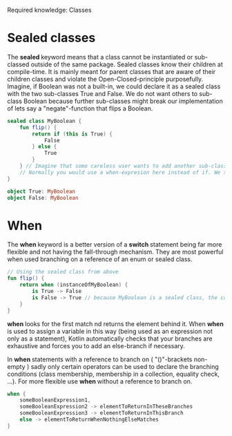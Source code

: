 Required knowledge: Classes

# Sealed classes

The <b> sealed </b> keyword means that a class cannot be instantiated or sub-classed outside of the same package. Sealed classes know their children at compile-time.
It is mainly meant for parent classes that are aware of their children classes and violate the Open-Closed-principle purposefully.
Imagine, if Boolean was not a built-in, we could declare it as a sealed class with the two sub-classes True and False. We do not want others to sub-class Boolean because further sub-classes might break our implementation of lets say a "negate"-function that flips a Boolean.


```kotlin
sealed class MyBoolean {
    fun flip() {
        return if (this is True) {
            False
        } else {
            True
        }
    } // Imagine that some careless user wants to add another sub-class of MyBoolean called Maybe. He might forget to adapt the flip-method which would result in Maybe.flip()=true which seems wrong.
    // Normally you would use a when-expresion here instead of if. We show this shortly.
}

object True: MyBoolean
object False: MyBoolean
```

# When

The <b> when </b> keyword is a better version of a <b> switch </b> statement being far more flexible and not having the fall-through mechanism. They are most powerful when used branching on a reference of an enum or sealed class.

```kotlin
// Using the sealed class from above
fun flip() {
    return when (instanceOfMyBoolean) {
        is True -> False
        is False -> True // because MyBoolean is a sealed class, the compiler knows that there cannot be any other cases.
    }
}
```

<b> when </b> looks for the first match nd returns the element behind it. When <b> when </b> is used to assign a variable in this way (being used as an expression not only as a statement),
Kotlin automatically checks that your branches are exhaustive and forces you to add an else-branch if necessary. 

In <b> when </b> statements with a reference to branch on ( "()"-brackets non-empty ) sadly only certain operators can be used to declare the branching conditions (class membership, membership in a collection, equality check, ...). For more flexible use <b> when </b> without a reference to branch on.   

```kotlin
when {
    someBooleanExpression1, 
    someBooleanExpression2 -> elementToReturnInTheseBranches
    someBooleanExpression3 -> elementToReturnInThisBranch
    else -> elementToReturnWhenNothingElseMatches
}
```




